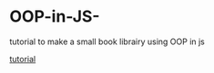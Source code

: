 # OOP-in-JS-
tutorial to make a small book librairy using OOP in js 

[tutorial](https://www.youtube.com/watch?v=wstJSgYt3ro&list=PLnRRwLrJTa4IKTUkE2p579SUrGBkrWFW-&index=3&frags=wn&ab_channel=AtopWebTech)
